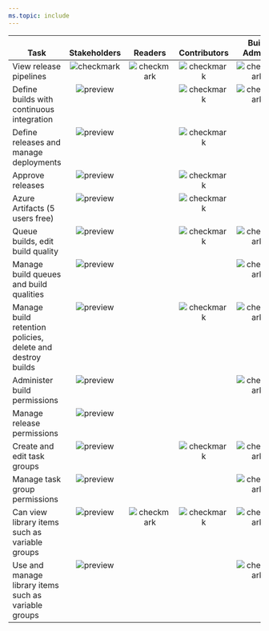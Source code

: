```yaml
---
ms.topic: include
---
```


<!--- Updated to support Azure DevOps Services Pipelines only -->

<table>
<tr valign="bottom">
<th>Task</th>
<th>Stakeholders</th>
<th>Readers</th>
<th>Contributors</th>
<th>Build<br/>Admins</th>
<th>Project Admins</th>
<th>Release Admins</th>
</tr>
<tbody valign="top" align="center">
<tr>
<td align="left">View release pipelines</td>
<td><img src="/azure/devops/_img/icons/preview.png" alt="checkmark"/></td>
<td><img src="/azure/devops/_img/icons/checkmark.png" alt="checkmark"/></td>
<td><img src="/azure/devops/_img/icons/checkmark.png" alt="checkmark"/></td>
<td><img src="/azure/devops/_img/icons/checkmark.png" alt="checkmark"/></td>
<td><img src="/azure/devops/_img/icons/checkmark.png" alt="checkmark"/></td>
<td><img src="/azure/devops/_img/icons/checkmark.png" alt="checkmark"/></td>
</tr>

<tr>
<td align="left">Define builds with continuous integration
</td>
<td><img src="/azure/devops/_img/icons/preview.png" alt="preview"/></td>
<td>  </td>
<td><img src="/azure/devops/_img/icons/checkmark.png" alt="checkmark"/></td>
<td><img src="/azure/devops/_img/icons/checkmark.png" alt="checkmark"/></td>
<td><img src="/azure/devops/_img/icons/checkmark.png" alt="checkmark"/></td>
<td>  </td>
</tr>

<tr>
<td align="left">Define releases and manage deployments
</td>
<td><img src="/azure/devops/_img/icons/preview.png" alt="preview"/></td>
<td>  </td>
<td><img src="/azure/devops/_img/icons/checkmark.png" alt="checkmark"/></td>
<td> </td>
<td><img src="/azure/devops/_img/icons/checkmark.png" alt="checkmark"/></td>
<td><img src="/azure/devops/_img/icons/checkmark.png" alt="checkmark"/></td>
</tr>

<tr>
<td align="left">Approve releases
</td>
<td><img src="/azure/devops/_img/icons/checkmark.png" alt="preview"/></td>
<td>  </td>
<td><img src="/azure/devops/_img/icons/checkmark.png" alt="checkmark"/></td>
<td>  </td>
<td><img src="/azure/devops/_img/icons/checkmark.png" alt="checkmark"/></td>
<td><img src="/azure/devops/_img/icons/checkmark.png" alt="checkmark"/></td>
</tr>

<tr>
<td align="left">Azure Artifacts (5 users free)
</td>
<td><img src="/azure/devops/_img/icons/preview.png" alt="preview"/></td>
<td>  </td>
<td><img src="/azure/devops/_img/icons/checkmark.png" alt="checkmark"/></td>
<td>  </td>
<td><img src="/azure/devops/_img/icons/checkmark.png" alt="checkmark"/></td>
<td><img src="/azure/devops/_img/icons/checkmark.png" alt="checkmark"/></td>
</tr>



<tr>
<td align="left">Queue builds, edit build quality
</td>
<td><img src="/azure/devops/_img/icons/preview.png" alt="preview"/></td>
<td> </td>
<td><img src="/azure/devops/_img/icons/checkmark.png" alt="checkmark"/></td>
<td><img src="/azure/devops/_img/icons/checkmark.png" alt="checkmark"/></td>
<td><img src="/azure/devops/_img/icons/checkmark.png" alt="checkmark"/></td>
<td>  </td>
</tr>

<tr>
<td align="left">Manage build queues and build qualities
</td>
<td><img src="/azure/devops/_img/icons/preview.png" alt="preview"/></td>
<td>  </td>
<td>  </td>
<td><img src="/azure/devops/_img/icons/checkmark.png" alt="checkmark"/></td>
<td><img src="/azure/devops/_img/icons/checkmark.png" alt="checkmark"/></td>
<td>  </td>
</tr>

<tr>
<td align="left">Manage build retention policies, delete and destroy builds
</td>
<td><img src="/azure/devops/_img/icons/preview.png" alt="preview"/></td>
<td>  </td>
<td><img src="/azure/devops/_img/icons/checkmark.png" alt="checkmark"/></td>
<td><img src="/azure/devops/_img/icons/checkmark.png" alt="checkmark"/></td>
<td><img src="/azure/devops/_img/icons/checkmark.png" alt="checkmark"/></td>
<td>  </td>
</tr>


<tr>
<td align="left">Administer build permissions
</td>
<td><img src="/azure/devops/_img/icons/preview.png" alt="preview"/></td>
<td>  </td>
<td>  </td>
<td><img src="/azure/devops/_img/icons/checkmark.png" alt="checkmark"/></td>
<td><img src="/azure/devops/_img/icons/checkmark.png" alt="checkmark"/></td>
<td>  </td>
</tr>

<tr>
<td align="left">Manage release permissions
</td>
<td><img src="/azure/devops/_img/icons/preview.png" alt="preview"/></td>
<td>  </td>
<td>  </td>
<td>  </td>
<td><img src="/azure/devops/_img/icons/checkmark.png" alt="checkmark"/></td>
<td><img src="/azure/devops/_img/icons/checkmark.png" alt="checkmark"/></td>
</tr>

<tr>
<td align="left">Create and edit task groups 
</td>
<td><img src="/azure/devops/_img/icons/preview.png" alt="preview"/></td>
<td>  </td>
<td><img src="/azure/devops/_img/icons/checkmark.png" alt="checkmark"/></td>
<td><img src="/azure/devops/_img/icons/checkmark.png" alt="checkmark"/></td>
<td><img src="/azure/devops/_img/icons/checkmark.png" alt="checkmark"/></td>
<td><img src="/azure/devops/_img/icons/checkmark.png" alt="checkmark"/></td>
</tr>

<tr>
<td align="left">Manage task group permissions
</td>
<td><img src="/azure/devops/_img/icons/preview.png" alt="preview"/></td>
<td>  </td>
<td>  </td>
<td><img src="/azure/devops/_img/icons/checkmark.png" alt="checkmark"/></td>
<td><img src="/azure/devops/_img/icons/checkmark.png" alt="checkmark"/></td>
<td><img src="/azure/devops/_img/icons/checkmark.png" alt="checkmark"/></td>
</tr>

<tr>
<td align="left">Can view library items such as variable groups 
</td>
<td><img src="/azure/devops/_img/icons/preview.png" alt="preview"/></td>
<td><img src="/azure/devops/_img/icons/checkmark.png" alt="checkmark"/></td>
<td><img src="/azure/devops/_img/icons/checkmark.png" alt="checkmark"/></td>
<td><img src="/azure/devops/_img/icons/checkmark.png" alt="checkmark"/></td>
<td><img src="/azure/devops/_img/icons/checkmark.png" alt="checkmark"/></td>
<td><img src="/azure/devops/_img/icons/checkmark.png" alt="checkmark"/></td>
</tr>

<tr>
<td align="left">Use and manage library items such as variable groups 
</td>
<td><img src="/azure/devops/_img/icons/preview.png" alt="preview"/></td>
<td>  </td>
<td>  </td>
<td><img src="/azure/devops/_img/icons/checkmark.png" alt="checkmark"/></td>
<td><img src="/azure/devops/_img/icons/checkmark.png" alt="checkmark"/></td>
<td><img src="/azure/devops/_img/icons/checkmark.png" alt="checkmark"/></td>
</tr>



</tbody>
</table>




